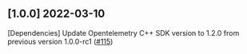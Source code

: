 ## [1.0.0] 2022-03-10

[Dependencies] Update Opentelemetry C++ SDK version to 1.2.0 from previous version 1.0.0-rc1 ([#115](https://github.com/open-telemetry/opentelemetry-cpp-contrib/pull/115/))
